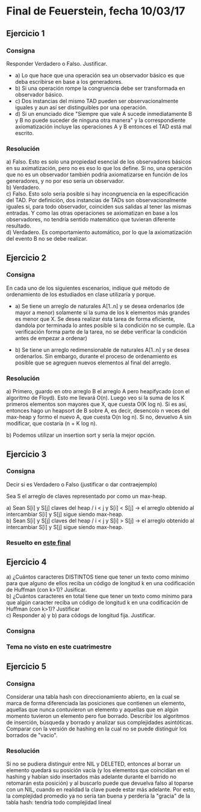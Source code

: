 # Final de Feuerstein, fecha 10/03/17

## Ejercicio 1

### Consigna

Responder Verdadero o Falso. Justificar.

- a) Lo que hace que una operación sea un observador básico es que deba escribirse en base a los generadores.
- b) Si una operación rompe la congruencia debe ser transformada en observador básico.
- c) Dos instancias del mismo TAD pueden ser observacionalmente iguales y aun así ser distinguibles por una operación.
- d) Si un enunciado dice "Siempre que vale A sucede inmediatamente B y B no puede suceder de ninguna otra manera" y la correspondiente axiomatización incluye las operaciones A y B entonces el TAD está mal escrito.

### Resolución

a) Falso. Esto es solo una propiedad esencial de los observadores básicos en su aximatización, pero no es eso lo que los define. Si no, una operación que no es un observador también podría axiomatizarse en función de los generadores, y no por eso sería un observador.  
b) Verdadero.   
c) Falso. Esto solo sería posible si hay incongruencia en la especificación del TAD. Por definición, dos instancias de TADs son observacionalmente iguales si, para todo observador, coinciden sus salidas al tener las mismas entradas. Y como las otras operaciones se axiomatizan en base a los observadores, no tendría sentido matemático que tuvieran diferente resultado.  
d) Verdadero. Es comportamiento automático, por lo que la axiomatización del evento B no se debe realizar.


## Ejercicio 2

### Consigna

En cada uno de los siguientes escenarios, indique qué método de ordenamiento de los estudiados en clase utilizaría y porque.

- a) Se tiene un arreglo de naturales A[1..n] y se desea ordenarlos (de mayor a menor) solamente sí la suma de los k elementos más grandes es menor que X. Se desea realizar ésta tarea de forma eficiente, dandola por terminada lo antes posible si la condición no se cumple. (La verificación forma parte de la tarea, no se debe verificar la condición antes de empezar a ordenar)
  
- b) Se tiene un arreglo redimensionable de naturales A[1..n] y se desea ordenarlos. Sin embargo, durante el proceso de ordenamiento es posible que se agreguen nuevos elementos al final del arreglo.

### Resolución

a) Primero, guardo en otro arreglo B el arreglo A pero heapifycado (con el algoritmo de Floyd). Esto me llevará O(n). Luego veo si la suma de los K primeros elementos son mayores que X, que cuesta O(K log n). Si es así, entonces hago un heapsort de B sobre A, es decir, desencolo n veces del max-heap y formo el nuevo A, que cuesta O(n log n). Si no, devuelvo A sin modificar, que costaría (n + K log n).  

b) Podemos utilizar un insertion sort y sería la mejor opción. 


## Ejercicio 3

### Consigna

Decir si es Verdadero o Falso (justificar o dar contraejemplo)

Sea S el arreglo de claves representado por como un max-heap.

a) Sean S[i] y S[j] claves del heap / i < j y S[i] < S[j] → el arreglo obtenido al intercambiar S[i] y S[j] sigue siendo max-heap.  
b) Sean S[i] y S[j] claves del heap / i < j y S[i] > S[j] → el arreglo obtenido al intercambiar S[i] y S[j] sigue siendo max-heap.

### Resuelto en [este final](/ExamenesResueltos/finales/final_101215.md)

## Ejercicio 4

a) ¿Cuántos caracteres DISTINTOS tiene que tener un texto como mínimo para que alguno de ellos reciba un código de longitud k en una codificación de Huffman (con k>1)? Jusificar.  
b) ¿Cuántos caracteres en total tiene que tener un texto como mínimo para que algún caracter reciba un código de longitud k en una codificación de Huffman (con k>1)? Justificar  
c) Responder a) y b) para códogs de longitud fija. Justificar.

### Consigna

### Tema no visto en este cuatrimestre

## Ejercicio 5

### Consigna

Considerar una tabla hash con direccionamiento abierto, en la cual se marca de forma diferenciada las posiciones que contienen un elemento, aquellas que nunca contuvieron un elemento y aquellas que en algún momento tuvieron un elemento pero fue borrado. Describir los algoritmos de inserción, búsqueda y borrado y analizar sus complejidades asintóticas. Comparar con la versión de hashing en la cual no se puede distinguir los borrados de "vacio".

### Resolución

Si no se pudiera distinguir entre NIL y DELETED, entonces al borrar un elemento quedará su posición vacía (y los elementos que coincidian en el hashing y habían sido insertados más adelante durante el barrido no retomarán esta posición) y al buscarlo puede que devuelva falso al toparse con un NIL, cuando en realidad la clave puede estar más adelante. Por esto, la complejidad promedio ya no sería tan buena y perdería la "gracia" de la tabla hash: tendría todo complejidad lineal